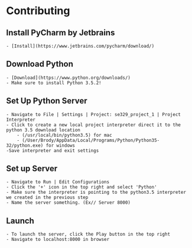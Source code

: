 # Contributing

## Install PyCharm by Jetbrains
    - [Install](https://www.jetbrains.com/pycharm/download/)
## Download Python
    - [Download](https://www.python.org/downloads/)
    - Make sure to install Python 3.5.2!
## Set Up Python Server
    - Navigate to File | Settings | Project: se329_project_1 | Project Interpreter
    - Click to create a new local project interpreter direct it to the python 3.5 download location
        - (/usr/local/bin/python3.5) for mac
        - (/User/Brody/AppData/Local/Programs/Python/Python35-32/python.exe) for windows
    -Save interpreter and exit settings
## Set up Server 
    - Navigate to Run | Edit Configurations
    - Click the '+' icon in the top right and select 'Python'
    - Make sure the interpreter is pointing to the python3.5 interpreter we created in the previous step
    - Name the server something. (Ex// Server 8000)
## Launch 
    - To launch the server, click the Play button in the top right
    - Navigate to localhost:8000 in browser